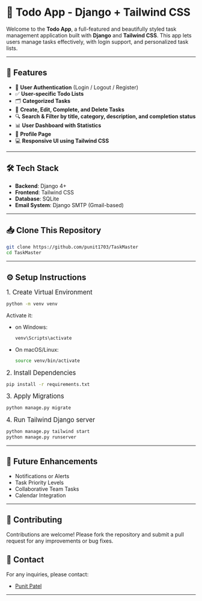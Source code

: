 # 📝 Todo App - Django + Tailwind CSS

Welcome to the **Todo App**, a full-featured and beautifully styled task management application built with **Django** and **Tailwind CSS**. This app lets users manage tasks effectively, with login support, and personalized task lists.

---

## 🚀 Features

- 🔐 **User Authentication** (Login / Logout / Register)
- ✅ **User-specific Todo Lists**
- 🗂️ **Categorized Tasks**
- 📆 **Create, Edit, Complete, and Delete Tasks**
- 🔍 **Search & Filter by title, category, description, and completion status**
- 📊 **User Dashboard with Statistics**
- 👤 **Profile Page**
- 💻 **Responsive UI using Tailwind CSS**

---

## 🛠 Tech Stack

- **Backend**: Django 4+
- **Frontend**: Tailwind CSS
- **Database**: SQLite
- **Email System**: Django SMTP (Gmail-based)

---

## 📥 Clone This Repository

```bash
git clone https://github.com/punit1703/TaskMaster
cd TaskMaster
```
---

## ⚙️ Setup Instructions
<big>1. Create Virtual Environment</big>

```bash
python -m venv venv
```
Activate it: 
- on Windows:
    ```bash
    venv\Scripts\activate
    ```

- On macOS/Linux:
    ```bash
    source venv/bin/activate
    ```

<big>2. Install Dependencies</big>
```bash
pip install -r requirements.txt
```

<big>3. Apply Migrations</big>
```bash
python manage.py migrate
```

<big>4. Run Tailwind Django server</big>
```bash
python manage.py tailwind start
python manage.py runserver
```
---

## 🔮 Future Enhancements
- Notifications or Alerts
- Task Priority Levels
- Collaborative Team Tasks
- Calendar Integration

---

## 🤝 Contributing

Contributions are welcome! Please fork the repository and submit a pull request for any improvements or bug fixes.

## 📧 Contact

For any inquiries, please contact:

- [Punit Patel](mailto:punitr2006@gmail.com)
---

